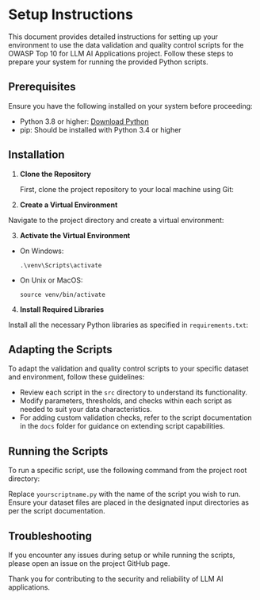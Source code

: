 # Setup Instructions

This document provides detailed instructions for setting up your environment to use the data validation and quality control scripts for the OWASP Top 10 for LLM AI Applications project. Follow these steps to prepare your system for running the provided Python scripts.

## Prerequisites

Ensure you have the following installed on your system before proceeding:

- Python 3.8 or higher: [Download Python](https://www.python.org/downloads/)
- pip: Should be installed with Python 3.4 or higher

## Installation

1. **Clone the Repository**

   First, clone the project repository to your local machine using Git:

2. **Create a Virtual Environment**

Navigate to the project directory and create a virtual environment:


3. **Activate the Virtual Environment**

- On Windows:

  ```
  .\venv\Scripts\activate
  ```

- On Unix or MacOS:

  ```
  source venv/bin/activate
  ```

4. **Install Required Libraries**

Install all the necessary Python libraries as specified in `requirements.txt`:


## Adapting the Scripts

To adapt the validation and quality control scripts to your specific dataset and environment, follow these guidelines:

- Review each script in the `src` directory to understand its functionality.
- Modify parameters, thresholds, and checks within each script as needed to suit your data characteristics.
- For adding custom validation checks, refer to the script documentation in the `docs` folder for guidance on extending script capabilities.

## Running the Scripts

To run a specific script, use the following command from the project root directory:


Replace `yourscriptname.py` with the name of the script you wish to run. Ensure your dataset files are placed in the designated input directories as per the script documentation.

## Troubleshooting

If you encounter any issues during setup or while running the scripts, please open an issue on the project GitHub page.

Thank you for contributing to the security and reliability of LLM AI applications.
